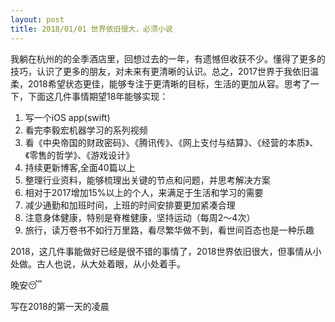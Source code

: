 ```yaml
---
layout: post
title: 2018/01/01 世界依旧很大，必须小说
---
```




我躺在杭州的的全季酒店里，回想过去的一年，有遗憾但收获不少。懂得了更多的技巧，认识了更多的朋友，对未来有更清晰的认识。总之，2017世界于我依旧温柔，2018希望状态更佳，能够专注于更清晰的目标，生活的更加从容。思考了一下，下面这几件事情期望18年能够实现：

1. 写一个iOS app(swift)
2. 看完李毅宏机器学习的系列视频
3. 看《中央帝国的财政密码》、《腾讯传》、《网上支付与结算》、《经营的本质》、《零售的哲学》、《游戏设计》
4. 持续更新博客,全面40篇以上
5. 整理行业资料，能够梳理出关键的节点和问题，并思考解决方案
6. 相对于2017增加15%以上的个人，来满足于生活和学习的需要
7. 减少通勤和加班时间，上班的时间安排要更加紧凑合理
8. 注意身体健康，特别是脊椎健康，坚持运动（每周2～4次）
9. 旅行，读万卷书不如行万里路，看尽繁华做不到，看世间百态也是一种乐趣

2018，这几件事能做好已经是很不错的事情了，2018世界依旧很大，但事情从小处做。古人也说，从大处着眼，从小处着手。

晚安😴

写在2018的第一天的凌晨
